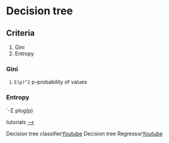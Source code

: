 
# Decision tree



## Criteria
   1. Gini
   2. Entropy
### Gini 
` 1-Σ(p)^2`
  p-probability of values
  
### Entropy
  `-Σ plog(p)





  tutorials [-->](https://youtu.be/LDRbO9a6XPU)

  Decision tree classifier[Youtube](https://youtu.be/ZVR2Way4nwQ)
  Decision tree Regressor[Youtube](https://youtu.be/UhY5vPfQIrA)
 
